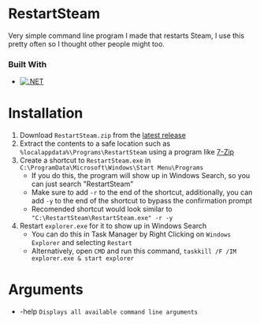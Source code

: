 # RestartSteam
Very simple command line program I made that restarts Steam, I use this pretty often so I thought other people might too.

### Built With

* [![.NET][.NET]][framework-url]

# Installation
1. Download `RestartSteam.zip` from the [latest release](https://github.com/KilLo445/RestartSteam/releases/latest)
2. Extract the contents to a safe location such as `%localappdata%\Programs\RestartSteam` using a program like [7-Zip](https://7-zip.org)
3. Create a shortcut to `RestartSteam.exe` in `C:\ProgramData\Microsoft\Windows\Start Menu\Programs`
   - If you do this, the program will show up in Windows Search, so you can just search "RestartSteam"
   - Make sure to add `-r` to the end of the shortcut, additionally, you can add `-y` to the end of the shortcut to bypass the confirmation prompt
   - Recomended shortcut would look similar to `"C:\RestartSteam\RestartSteam.exe" -r -y`
4. Restart `explorer.exe` for it to show up in Windows Search
   - You can do this in Task Manager by Right Clicking on `Windows Explorer` and selecting `Restart`
   - Alternatively, open `CMD` and run this command, `taskkill /F /IM explorer.exe & start explorer`
# Arguments
- -help `Displays all available command line arguments`

[.NET]: https://img.shields.io/badge/.NET_Framework-5C2D91?style=for-the-badge&logo=.net&logoColor=white
[Framework]: https://img.shields.io/badge/.NET_Framework-4.8-purple
[framework-url]: https://dotnet.microsoft.com/en-us/download/dotnet-framework
